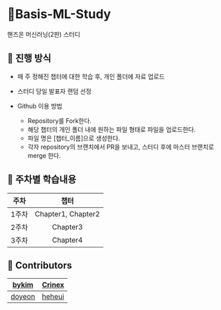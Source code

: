 # 📘Basis-ML-Study

핸즈온 머신러닝(2판) 스터디

## 📙 진행 방식

- 매 주 정해진 챕터에 대한 학습 후, 개인 폴더에 자료 업로드
- 스터디 당일 발표자 랜덤 선정

- Github 이용 방법
  - Repository를 Fork한다.
  - 해당 챕터의 개인 폴더 내에 원하는 파일 형태로 파일을 업로드한다.
  - 파일 명은 [챕터_이름]으로 생성한다.
  - 각자 repository의 브랜치에서 PR을 보내고, 스터디 후에 마스터 브랜치로 merge 한다.

## 📗 주차별 학습내용
| 주차 | 챕터 |
|:---:|:---:|
| 1주차 | Chapter1, Chapter2 |
| 2주차 | Chapter3 |
| 3주차 | Chapter4 |


## 📕 Contributors
| [bykim](https://github.com/nekh802) | [Crinex]() |
|:---:|:---:|
| [doyeon](https://github.com/dddooo9) | [heheui](https://github.com/heheui) |
